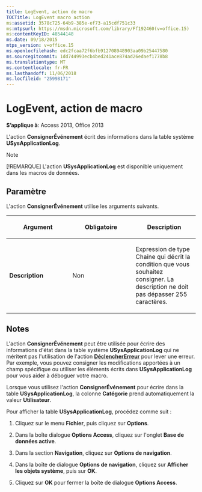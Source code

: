```yaml
---
title: LogEvent, action de macro
TOCTitle: LogEvent macro action
ms:assetid: 3578c725-64b9-385e-ef73-a15cdf751c33
ms:mtpsurl: https://msdn.microsoft.com/library/Ff192460(v=office.15)
ms:contentKeyID: 48544148
ms.date: 09/18/2015
mtps_version: v=office.15
ms.openlocfilehash: edc2fcaa72f6bfb912708948903aa09b25447580
ms.sourcegitcommit: 1dd744993ecb4bed241ace874ad26edaef1778b8
ms.translationtype: MT
ms.contentlocale: fr-FR
ms.lasthandoff: 11/06/2018
ms.locfileid: "25998171"
---
```

# <a name="logevent-macro-action"></a>LogEvent, action de macro

**S’applique à**: Access 2013, Office 2013

L'action **ConsignerÉvénement** écrit des informations dans la table système **USysApplicationLog**.

> [!NOTE]
> [!REMARQUE] L'action **USysApplicationLog** est disponible uniquement dans les macros de données.

## <a name="setting"></a>Paramètre

L'action **ConsignerÉvénement** utilise les arguments suivants.

<table>
<colgroup>
<col style="width: 33%" />
<col style="width: 33%" />
<col style="width: 33%" />
</colgroup>
<thead>
<tr class="header">
<th><p>Argument</p></th>
<th><p>Obligatoire</p></th>
<th><p>Description</p></th>
</tr>
</thead>
<tbody>
<tr class="odd">
<td><p><strong>Description</strong></p></td>
<td><p>Non</p></td>
<td><p>Expression de type Chaîne qui décrit la condition que vous souhaitez consigner. La description ne doit pas dépasser 255 caractères.</p></td>
</tr>
</tbody>
</table>

## <a name="remarks"></a>Notes

L'action **ConsignerÉvénement** peut être utilisée pour écrire des informations d'état dans la table système **USysApplicationLog** qui ne méritent pas l'utilisation de l'action **[DéclencherErreur](raiseerror-macro-action.md)** pour lever une erreur. Par exemple, vous pouvez consigner les modifications apportées à un champ spécifique ou utiliser les éléments écrits dans **USysApplicationLog** pour vous aider à déboguer votre macro.

Lorsque vous utilisez l'action **ConsignerÉvénement** pour écrire dans la table **USysApplicationLog**, la colonne **Catégorie** prend automatiquement la valeur **Utilisateur**.

Pour afficher la table **USysApplicationLog**, procédez comme suit :

1.  Cliquez sur le menu **Fichier**, puis cliquez sur **Options**.

2.  Dans la boîte dialogue **Options Access**, cliquez sur l'onglet **Base de données active**.

3.  Dans la section **Navigation**, cliquez sur **Options de navigation**.

4.  Dans la boîte de dialogue **Options de navigation**, cliquez sur **Afficher les objets système**, puis sur **OK**.

5.  Cliquez sur **OK** pour fermer la boîte de dialogue **Options Access**.


